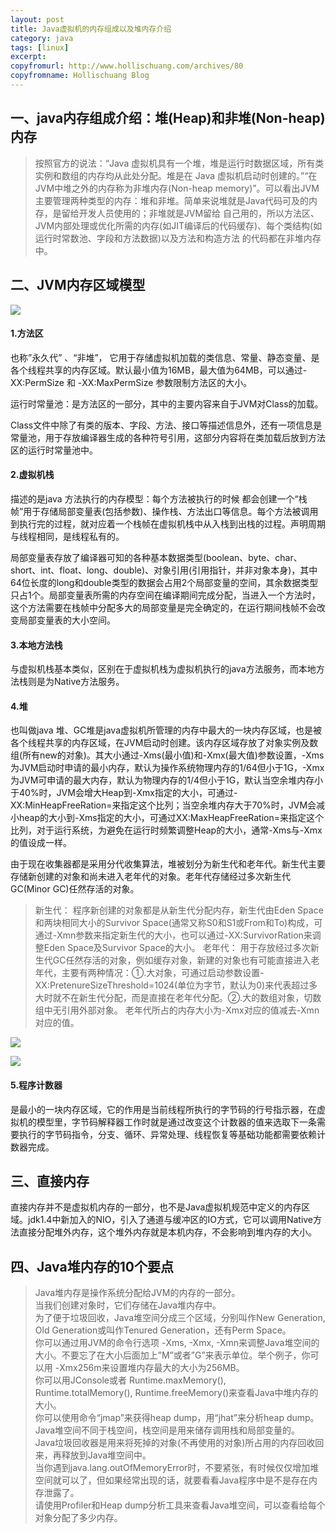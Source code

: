 ```yaml
---
layout: post
title: Java虚拟机的内存组成以及堆内存介绍
category: java
tags: [linux]
excerpt: 
copyfromurl: http://www.hollischuang.com/archives/80
copyfromname: Hollischuang Blog
---
```


## 一、java内存组成介绍：堆(Heap)和非堆(Non-heap)内存
> 按照官方的说法：“Java 虚拟机具有一个堆，堆是运行时数据区域，所有类实例和数组的内存均从此处分配。堆是在 Java 虚拟机启动时创建的。”“在JVM中堆之外的内存称为非堆内存(Non-heap memory)”。可以看出JVM主要管理两种类型的内存：堆和非堆。简单来说堆就是Java代码可及的内存，是留给开发人员使用的；非堆就是JVM留给 自己用的，所以方法区、JVM内部处理或优化所需的内存(如JIT编译后的代码缓存)、每个类结构(如运行时常数池、字段和方法数据)以及方法和构造方法 的代码都在非堆内存中。


## 二、JVM内存区域模型

![](https://li708851221.github.io/assets/images/2019/java/jvm/2354447461.jpg)

#### **1.方法区** 

也称”永久代” 、“非堆”， 它用于存储虚拟机加载的类信息、常量、静态变量、是各个线程共享的内存区域。默认最小值为16MB，最大值为64MB，可以通过-XX:PermSize 和 -XX:MaxPermSize 参数限制方法区的大小。

运行时常量池：是方法区的一部分，其中的主要内容来自于JVM对Class的加载。

Class文件中除了有类的版本、字段、方法、接口等描述信息外，还有一项信息是常量池，用于存放编译器生成的各种符号引用，这部分内容将在类加载后放到方法区的运行时常量池中。

#### **2.虚拟机栈**

描述的是java 方法执行的内存模型：每个方法被执行的时候 都会创建一个“栈帧”用于存储局部变量表(包括参数)、操作栈、方法出口等信息。每个方法被调用到执行完的过程，就对应着一个栈帧在虚拟机栈中从入栈到出栈的过程。声明周期与线程相同，是线程私有的。

局部变量表存放了编译器可知的各种基本数据类型(boolean、byte、char、short、int、float、long、double)、对象引用(引用指针，并非对象本身)，其中64位长度的long和double类型的数据会占用2个局部变量的空间，其余数据类型只占1个。局部变量表所需的内存空间在编译期间完成分配，当进入一个方法时，这个方法需要在栈帧中分配多大的局部变量是完全确定的，在运行期间栈帧不会改变局部变量表的大小空间。

#### **3.本地方法栈**

与虚拟机栈基本类似，区别在于虚拟机栈为虚拟机执行的java方法服务，而本地方法栈则是为Native方法服务。

#### **4.堆**

也叫做java 堆、GC堆是java虚拟机所管理的内存中最大的一块内存区域，也是被各个线程共享的内存区域，在JVM启动时创建。该内存区域存放了对象实例及数组(所有new的对象)。其大小通过-Xms(最小值)和-Xmx(最大值)参数设置，-Xms为JVM启动时申请的最小内存，默认为操作系统物理内存的1/64但小于1G，-Xmx为JVM可申请的最大内存，默认为物理内存的1/4但小于1G，默认当空余堆内存小于40%时，JVM会增大Heap到-Xmx指定的大小，可通过-XX:MinHeapFreeRation=来指定这个比列；当空余堆内存大于70%时，JVM会减小heap的大小到-Xms指定的大小，可通过XX:MaxHeapFreeRation=来指定这个比列，对于运行系统，为避免在运行时频繁调整Heap的大小，通常-Xms与-Xmx的值设成一样。

由于现在收集器都是采用分代收集算法，堆被划分为新生代和老年代。新生代主要存储新创建的对象和尚未进入老年代的对象。老年代存储经过多次新生代GC(Minor GC)任然存活的对象。

> 新生代： 程序新创建的对象都是从新生代分配内存，新生代由Eden Space和两块相同大小的Survivor Space(通常又称S0和S1或From和To)构成，可通过-Xmn参数来指定新生代的大小，也可以通过-XX:SurvivorRation来调整Eden Space及Survivor Space的大小。 老年代： 用于存放经过多次新生代GC任然存活的对象，例如缓存对象，新建的对象也有可能直接进入老年代，主要有两种情况：①.大对象，可通过启动参数设置-XX:PretenureSizeThreshold=1024(单位为字节，默认为0)来代表超过多大时就不在新生代分配，而是直接在老年代分配。②.大的数组对象，切数组中无引用外部对象。 老年代所占的内存大小为-Xmx对应的值减去-Xmn对应的值。

![](https://li708851221.github.io/assets/images/2019/java/jvm/2838681554.jpg)

![](https://li708851221.github.io/assets/images/2019/java/jvm/20190824163551.png)

#### **5.程序计数器**

是最小的一块内存区域，它的作用是当前线程所执行的字节码的行号指示器，在虚拟机的模型里，字节码解释器工作时就是通过改变这个计数器的值来选取下一条需要执行的字节码指令，分支、循环、异常处理、线程恢复等基础功能都需要依赖计数器完成。

## 三、直接内存

直接内存并不是虚拟机内存的一部分，也不是Java虚拟机规范中定义的内存区域。jdk1.4中新加入的NIO，引入了通道与缓冲区的IO方式，它可以调用Native方法直接分配堆外内存，这个堆外内存就是本机内存，不会影响到堆内存的大小。

## 四、Java堆内存的10个要点
>Java堆内存是操作系统分配给JVM的内存的一部分。        
当我们创建对象时，它们存储在Java堆内存中。      
为了便于垃圾回收，Java堆空间分成三个区域，分别叫作New Generation, Old Generation或叫作Tenured Generation，还有Perm Space。      
你可以通过用JVM的命令行选项 -Xms, -Xmx, -Xmn来调整Java堆空间的大小。不要忘了在大小后面加上”M”或者”G”来表示单位。举个例子，你可以用 -Xmx256m来设置堆内存最大的大小为256MB。      
你可以用JConsole或者 Runtime.maxMemory(), Runtime.totalMemory(), Runtime.freeMemory()来查看Java中堆内存的大小。      
你可以使用命令“jmap”来获得heap dump，用“jhat”来分析heap dump。      
Java堆空间不同于栈空间，栈空间是用来储存调用栈和局部变量的。      
Java垃圾回收器是用来将死掉的对象(不再使用的对象)所占用的内存回收回来，再释放到Java堆空间中。      
当你遇到java.lang.outOfMemoryError时，不要紧张，有时候仅仅增加堆空间就可以了，但如果经常出现的话，就要看看Java程序中是不是存在内存泄露了。      
请使用Profiler和Heap dump分析工具来查看Java堆空间，可以查看给每个对象分配了多少内存。      